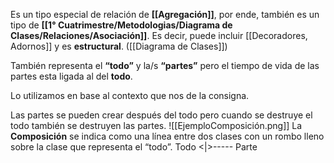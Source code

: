 Es un tipo especial de relación de **[[Agregación]]**, por ende, también es un tipo de **[[1° Cuatrimestre/Metodologias/Diagrama de Clases/Relaciones/Asociación]]**. Es decir, puede incluir [[Decoradores, Adornos]] y es **estructural**. ([[Diagrama de Clases]])

También representa el **“todo”** y la/s **“partes”** pero el tiempo de vida
de las partes esta ligada al del **todo**.

Lo utilizamos en base al contexto que nos de la consigna.

Las partes se pueden crear después del todo pero cuando se destruye el todo también se destruyen las partes.
![[EjemploComposición.png]]
La **Composición** se indica como una línea entre dos clases con un rombo lleno sobre la clase que representa el “todo”.
Todo <|>----- Parte